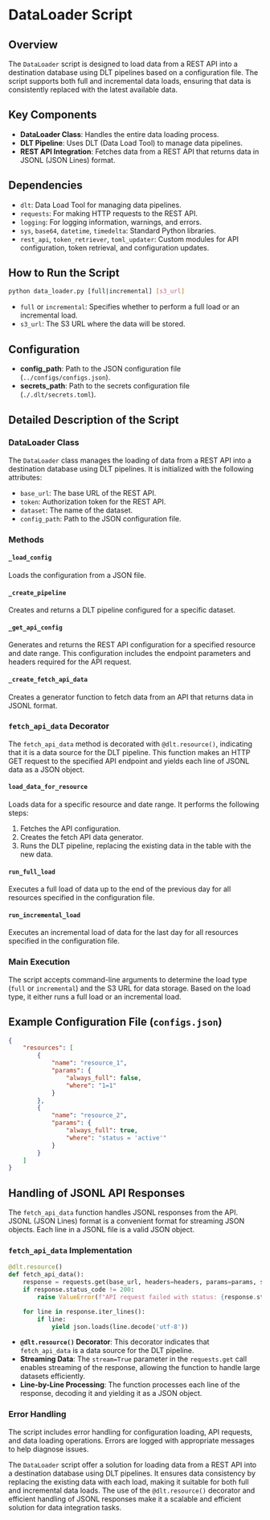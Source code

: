 # DataLoader Script

## Overview
The `DataLoader` script is designed to load data from a REST API into a destination database using DLT pipelines based on a configuration file. The script supports both full and incremental data loads, ensuring that data is consistently replaced with the latest available data.

## Key Components
- **DataLoader Class**: Handles the entire data loading process.
- **DLT Pipeline**: Uses DLT (Data Load Tool) to manage data pipelines.
- **REST API Integration**: Fetches data from a REST API that returns data in JSONL (JSON Lines) format.

## Dependencies
- `dlt`: Data Load Tool for managing data pipelines.
- `requests`: For making HTTP requests to the REST API.
- `logging`: For logging information, warnings, and errors.
- `sys`, `base64`, `datetime`, `timedelta`: Standard Python libraries.
- `rest_api`, `token_retriever`, `toml_updater`: Custom modules for API configuration, token retrieval, and configuration updates.

## How to Run the Script
```bash
python data_loader.py [full|incremental] [s3_url]
```
- `full` or `incremental`: Specifies whether to perform a full load or an incremental load.
- `s3_url`: The S3 URL where the data will be stored.

## Configuration
- **config_path**: Path to the JSON configuration file (`../configs/configs.json`).
- **secrets_path**: Path to the secrets configuration file (`./.dlt/secrets.toml`).

## Detailed Description of the Script

### DataLoader Class
The `DataLoader` class manages the loading of data from a REST API into a destination database using DLT pipelines. It is initialized with the following attributes:
- `base_url`: The base URL of the REST API.
- `token`: Authorization token for the REST API.
- `dataset`: The name of the dataset.
- `config_path`: Path to the JSON configuration file.

### Methods

#### `_load_config`
Loads the configuration from a JSON file.

#### `_create_pipeline`
Creates and returns a DLT pipeline configured for a specific dataset.

#### `_get_api_config`
Generates and returns the REST API configuration for a specified resource and date range. This configuration includes the endpoint parameters and headers required for the API request.

#### `_create_fetch_api_data`
Creates a generator function to fetch data from an API that returns data in JSONL format.

### `fetch_api_data` Decorator
The `fetch_api_data` method is decorated with `@dlt.resource()`, indicating that it is a data source for the DLT pipeline. This function makes an HTTP GET request to the specified API endpoint and yields each line of JSONL data as a JSON object.

#### `load_data_for_resource`
Loads data for a specific resource and date range. It performs the following steps:
1. Fetches the API configuration.
2. Creates the fetch API data generator.
3. Runs the DLT pipeline, replacing the existing data in the table with the new data.

#### `run_full_load`
Executes a full load of data up to the end of the previous day for all resources specified in the configuration file.

#### `run_incremental_load`
Executes an incremental load of data for the last day for all resources specified in the configuration file.

### Main Execution
The script accepts command-line arguments to determine the load type (`full` or `incremental`) and the S3 URL for data storage. Based on the load type, it either runs a full load or an incremental load.

## Example Configuration File (`configs.json`)
```json
{
    "resources": [
        {
            "name": "resource_1",
            "params": {
                "always_full": false,
                "where": "1=1"
            }
        },
        {
            "name": "resource_2",
            "params": {
                "always_full": true,
                "where": "status = 'active'"
            }
        }
    ]
}
```

## Handling of JSONL API Responses
The `fetch_api_data` function handles JSONL responses from the API. JSONL (JSON Lines) format is a convenient format for streaming JSON objects. Each line in a JSONL file is a valid JSON object.

### `fetch_api_data` Implementation
```python
@dlt.resource()
def fetch_api_data():
    response = requests.get(base_url, headers=headers, params=params, stream=True)
    if response.status_code != 200:
        raise ValueError(f"API request failed with status: {response.status_code}")

    for line in response.iter_lines():
        if line:
            yield json.loads(line.decode('utf-8'))
```
- **`@dlt.resource()` Decorator**: This decorator indicates that `fetch_api_data` is a data source for the DLT pipeline.
- **Streaming Data**: The `stream=True` parameter in the `requests.get` call enables streaming of the response, allowing the function to handle large datasets efficiently.
- **Line-by-Line Processing**: The function processes each line of the response, decoding it and yielding it as a JSON object.

### Error Handling
The script includes error handling for configuration loading, API requests, and data loading operations. Errors are logged with appropriate messages to help diagnose issues.


The `DataLoader` script offer a solution for loading data from a REST API into a destination database using DLT pipelines. It ensures data consistency by replacing the existing data with each load, making it suitable for both full and incremental data loads. The use of the `@dlt.resource()` decorator and efficient handling of JSONL responses make it a scalable and efficient solution for data integration tasks.
